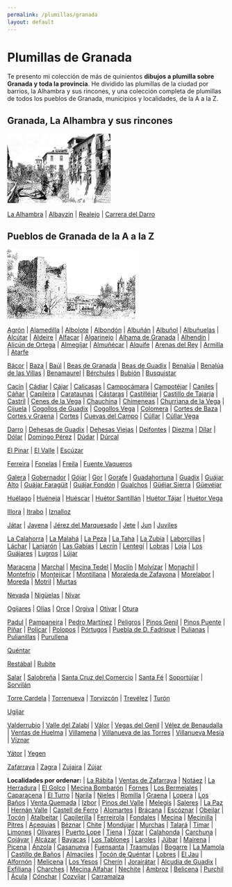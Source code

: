 ```yaml
---
permalink: /plumillas/granada
layout: default
---
```

# Plumillas de Granada

Te presento mi colección de más de quinientos __dibujos a plumilla sobre Granada y toda la provincia__. He dividido las plumillas de la ciudad por barrios, la Alhambra y sus rincones, y una colección completa de plumillas de todos los pueblos de Granada, municipios y localidades, de la A a la Z.

## Granada, La Alhambra y sus rincones

![Carrera del Darro](/images/plumillas/granada/carreradarro8_m.jpg)

[La Alhambra](/images/plumillas/granada/alhambra)
 | [Albayzin](/images/plumillas/granada/albayzin)
 | [Realejo](/images/plumillas/granada/realejo)
 | [Carrera del Darro](/images/plumillas/granada/)


## Pueblos de Granada de la A a la Z

![Torreón árabe en Jerez del Marquesado](/images/plumillas/jerezmarquesado/torreon_m.jpg)

[Agrón](/images/plumillas/granada/agron)
 | [Alamedilla](/images/plumillas/granada/)
 | [Albolote](/images/plumillas/granada/)
 | [Albondón](/images/plumillas/granada/)
 | [Albuñán](/images/plumillas/granada/)
 | [Albuñol](/images/plumillas/granada/)
 | [Albuñuelas](/images/plumillas/granada/)
 | [Alcútar](/images/plumillas/granada/)
 | [Aldeire](/images/plumillas/granada/)
 | [Alfacar](/images/plumillas/granada/)
 | [Algarinejo](/images/plumillas/granada/)
 | [Alhama de Granada](/images/plumillas/granada/)
 | [Alhendín](/images/plumillas/granada/)
 | [Alicún de Ortega](/images/plumillas/granada/)
 | [Almegíjar](/images/plumillas/granada/)
 | [Almuñécar](/images/plumillas/granada/)
 | [Alquife](/images/plumillas/granada/)
 | [Arenas del Rey](/images/plumillas/granada/)
 | [Armilla](/images/plumillas/granada/)
 | [Atarfe](/images/plumillas/granada/)

[Bácor](/images/plumillas/granada/)
 | [Baza](/images/plumillas/granada/)
 | [Baúl](/images/plumillas/granada/)
 | [Beas de Granada](/images/plumillas/granada/)
 | [Beas de Guadix](/images/plumillas/granada/)
 | [Benalúa](/images/plumillas/granada/)
 | [Benalúa de las Villas](/images/plumillas/granada/)
 | [Benamaurel](/images/plumillas/granada/)
 | [Bérchules](/images/plumillas/granada/)
 | [Bubión](/images/plumillas/granada/)
 | [Busquistar](/images/plumillas/granada/)

[Cacín](/images/plumillas/granada/)
 | [Cádiar](/images/plumillas/granada/)
 | [Cájar](/images/plumillas/granada/)
 | [Calicasas](/images/plumillas/granada/)
 | [Campocámara](/images/plumillas/granada/)
 | [Campotéjar](/images/plumillas/granada/)
 | [Caniles](/images/plumillas/granada/)
 | [Cáñar](/images/plumillas/granada/)
 | [Capileira](/images/plumillas/granada/)
 | [Carataunas](/images/plumillas/granada/)
 | [Cástaras](/images/plumillas/granada/)
 | [Castilléjar](/images/plumillas/granada/)
 | [Castillo de Tajarja](/images/plumillas/granada/)
 | [Castril](/images/plumillas/granada/)
 | [Cenes de la Vega](/images/plumillas/granada/)
 | [Chauchina](/images/plumillas/granada/)
 | [Chimeneas](/images/plumillas/granada/)
 | [Churriana de la Vega](/images/plumillas/granada/)
 | [Cijuela](/images/plumillas/granada/)
 | [Cogollos de Guadix](/images/plumillas/granada/)
 | [Cogollos Vega](/images/plumillas/granada/)
 | [Colomera](/images/plumillas/granada/)
 | [Cortes de Baza](/images/plumillas/granada/)
 | [Cortes y Graena](/images/plumillas/granada/)
 | [Cortes](/images/plumillas/granada/)
 | [Cuevas del Campo](/images/plumillas/granada/)
 | [Cúllar](/images/plumillas/granada/)
 | [Cúllar Vega](/images/plumillas/granada/)

 [Darro](/images/plumillas/granada/)
 | [Dehesas de Guadix](/images/plumillas/granada/)
 | [Dehesas Viejas](/images/plumillas/granada/)
 | [Deifontes](/images/plumillas/granada/)
 | [Diezma](/images/plumillas/granada/)
 | [Dílar](/images/plumillas/granada/)
 | [Dólar](/images/plumillas/granada/)
 | [Domingo Pérez](/images/plumillas/granada/)
 | [Dúdar](/images/plumillas/granada/)
 | [Dúrcal](/images/plumillas/granada/)

 [El Pinar](/images/plumillas/granada/)
 | [El Valle](/images/plumillas/granada/)
 | [Escúzar](/images/plumillas/granada/)

 [Ferreira](/images/plumillas/granada/)
 | [Fonelas](/images/plumillas/granada/)
 | [Freila](/images/plumillas/granada/)
 | [Fuente Vaqueros](/images/plumillas/granada/)

 [Galera](/images/plumillas/granada/)
 | [Gobernador](/images/plumillas/granada/)
 | [Gójar](/images/plumillas/granada/)
 | [Gor](/images/plumillas/granada/)
 | [Gorafe](/images/plumillas/granada/)
 | [Guadahortuna](/images/plumillas/granada/)
 | [Guadix](/images/plumillas/granada/)
 | [Guájar Alto](/images/plumillas/granada/)
 | [Guájar Faragüit](/images/plumillas/granada/)
 | [Guájar Fondón](/images/plumillas/granada/)
 | [Gualchos](/images/plumillas/granada/)
 | [Güéjar Sierra](/images/plumillas/granada/)
 | [Güevéjar](/images/plumillas/granada/)

 [Huélago](/images/plumillas/granada/)
 | [Huéneja](/images/plumillas/granada/)
 | [Huéscar](/images/plumillas/granada/)
 | [Huétor Santillán](/images/plumillas/granada/)
 | [Huétor Tájar](/images/plumillas/granada/)
 | [Huétor Vega](/images/plumillas/granada/)

 [Illora](/images/plumillas/granada/)
 | [Itrabo](/images/plumillas/granada/)
 | [Iznalloz](/images/plumillas/granada/)

 [Játar](/images/plumillas/granada/)
 | [Jayena](/images/plumillas/granada/)
 | [Jérez del Marquesado](/images/plumillas/granada/)
 | [Jete](/images/plumillas/granada/)
 | [Jun](/images/plumillas/granada/)
 | [Juviles](/images/plumillas/granada/)

 [La Calahorra](/images/plumillas/granada/)
 | [La Malahá](/images/plumillas/granada/)
 | [La Peza](/images/plumillas/granada/)
 | [La Taha](/images/plumillas/granada/)
 | [La Zubia](/images/plumillas/granada/)
 | [Laborcillas](/images/plumillas/granada/)
 | [Láchar](/images/plumillas/granada/)
 | [Lanjarón](/images/plumillas/granada/)
 | [Las Gabias](/images/plumillas/granada/)
 | [Lecrín](/images/plumillas/granada/)
 | [Lentegí](/images/plumillas/granada/)
 | [Lobras](/images/plumillas/granada/)
 | [Loja](/images/plumillas/granada/)
 | [Los Guájares](/images/plumillas/granada/)
 | [Lugros](/images/plumillas/granada/)
 | [Lújar](/images/plumillas/granada/)

[Maracena](/images/plumillas/granada/)
 | [Marchal](/images/plumillas/granada/)
 | [Mecina Tedel](/images/plumillas/granada/)
 | [Moclín](/images/plumillas/granada/)
 | [Molvízar](/images/plumillas/granada/)
 | [Monachil](/images/plumillas/granada/)
 | [Montefrío](/images/plumillas/granada/)
 | [Montejícar](/images/plumillas/granada/)
 | [Montillana](/images/plumillas/granada/)
 | [Moraleda de Zafayona](/images/plumillas/granada/)
 | [Morelabor](/images/plumillas/granada/)
 | [Moreda](/images/plumillas/granada/)
 | [Motril](/images/plumillas/granada/)
 | [Murtas](/images/plumillas/granada/)

[Nevada](/images/plumillas/granada/)
 | [Nigüelas](/images/plumillas/granada/)
 | [Nívar](/images/plumillas/granada/)

[Ogíjares](/images/plumillas/granada/)
 | [Olías](/images/plumillas/granada/)
 | [Orce](/images/plumillas/granada/)
 | [Orgiva](/images/plumillas/granada/)
 | [Otívar](/images/plumillas/granada/)
 | [Otura](/images/plumillas/granada/)

[Padul](/images/plumillas/granada/)
 | [Pampaneira](/images/plumillas/granada/)
 | [Pedro Martínez](/images/plumillas/granada/)
 | [Peligros](/images/plumillas/granada/)
 | [Pinos Genil](/images/plumillas/granada/)
 | [Pinos Puente](/images/plumillas/granada/)
 | [Píñar](/images/plumillas/granada/)
 | [Polícar](/images/plumillas/granada/)
 | [Polopos](/images/plumillas/granada/)
 | [Pórtugos](/images/plumillas/granada/)
 | [Puebla de D. Fadrique](/images/plumillas/granada/)
 | [Pulianas](/images/plumillas/granada/)
 | [Pulianillas](/images/plumillas/granada/)
 | [Purullena](/images/plumillas/granada/)

[Quéntar](/images/plumillas/granada/)

[Restábal](/images/plumillas/granada/)
 | [Rubite](/images/plumillas/granada/)

[Salar](/images/plumillas/granada/)
 | [Salobreña](/images/plumillas/granada/)
 | [Santa Cruz del Comercio](/images/plumillas/granada/)
 | [Santa Fé](/images/plumillas/granada/)
 | [Soportújar](/images/plumillas/granada/)
 | [Sorvilán](/images/plumillas/granada/)

[Torre Cardela](/images/plumillas/granada/)
 | [Torrenueva](/images/plumillas/granada/)
 | [Torvizcón](/images/plumillas/granada/)
 | [Trevélez](/images/plumillas/granada/)
 | [Turón](/images/plumillas/granada/)

[Ugíjar](/images/plumillas/granada/)

[Valderrubio](/images/plumillas/granada/)
 | [Valle del Zalabí](/images/plumillas/granada/)
 | [Válor](/images/plumillas/granada/)
 | [Vegas del Genil](/images/plumillas/granada/)
 | [Vélez de Benaudalla](/images/plumillas/granada/)
 | [Ventas de Huelma](/images/plumillas/granada/)
 | [Villamena](/images/plumillas/granada/)
 | [Villanueva de las Torres](/images/plumillas/granada/)
 | [Villanueva Mesía](/images/plumillas/granada/)
 | [Víznar](/images/plumillas/granada/)

[Yátor](/images/plumillas/granada/)
 | [Yegen](/images/plumillas/granada/)

[Zafarraya](/images/plumillas/granada/)
 | [Zagra](/images/plumillas/granada/)
 | [Zujaira](/images/plumillas/granada/)
 | [Zújar](/images/plumillas/granada/)

 __Localidades por ordenar:__
  | [La Rábita](/images/plumillas/granada/)
  | [Ventas de Zafarraya](/images/plumillas/granada/)
  | [Notáez](/images/plumillas/granada/)
  | [La Herradura](/images/plumillas/granada/)
  | [El Golco](/images/plumillas/granada/)
  | [Mecina Bombarón](/images/plumillas/granada/)
  | [Fornes](/images/plumillas/granada/)
  | [Los Bermejales](/images/plumillas/granada/)
  | [Caparacena](/images/plumillas/granada/)
  | [El Turro](/images/plumillas/granada/)
  | [Narila](/images/plumillas/granada/)
  | [Nieles](/images/plumillas/granada/)
  | [Romilla](/images/plumillas/granada/)
  | [Graena](/images/plumillas/granada/)
  | [Lopera](/images/plumillas/granada/)
  | [Los Baños](/images/plumillas/granada/)
  | [Venta Quemada](/images/plumillas/granada/)
  | [Izbor](/images/plumillas/granada/)
  | [Pinos del Valle](/images/plumillas/granada/)
  | [Melegís](/images/plumillas/granada/)
  | [Saleres](/images/plumillas/granada/)
  | [La Paz](/images/plumillas/granada/)
  | [Hernán Valle](/images/plumillas/granada/)
  | [Castell de Ferro](/images/plumillas/granada/)
  | [Alomartes](/images/plumillas/granada/)
  | [Brácana](/images/plumillas/granada/)
  | [Escóznar](/images/plumillas/granada/)
  | [Obeilar](/images/plumillas/granada/)
  | [Tocón](/images/plumillas/granada/)
  | [Atalbeitar](/images/plumillas/granada/)
  | [Capilerilla](/images/plumillas/granada/)
  | [Ferreirola](/images/plumillas/granada/)
  | [Fondales](/images/plumillas/granada/)
  | [Mecina](/images/plumillas/granada/)
  | [Mecinilla](/images/plumillas/granada/)
  | [Pitres](/images/plumillas/granada/)
  | [Acequias](/images/plumillas/granada/)
  | [Béznar](/images/plumillas/granada/)
  | [Chite](/images/plumillas/granada/)
  | [Mondújar](/images/plumillas/granada/)
  | [Murchas](/images/plumillas/granada/)
  | [Talará](/images/plumillas/granada/)
  | [Tímar](/images/plumillas/granada/)
  | [Limones](/images/plumillas/granada/)
  | [Olivares](/images/plumillas/granada/)
  | [Puerto Lope](/images/plumillas/granada/)
  | [Tiena](/images/plumillas/granada/)
  | [Tózar](/images/plumillas/granada/)
  | [Calahonda](/images/plumillas/granada/)
  | [Carchuna](/images/plumillas/granada/)
  | [Cojáyar](/images/plumillas/granada/)
  | [Alcázar](/images/plumillas/granada/)
  | [Bayacas](/images/plumillas/granada/)
  | [Los Tablones](/images/plumillas/granada/)
  | [Laroles](/images/plumillas/granada/)
  | [Júbar](/images/plumillas/granada/)
  | [Mairena](/images/plumillas/granada/)
  | [Picena](/images/plumillas/granada/)
  | [Ánzola](/images/plumillas/granada/)
  | [Casanueva](/images/plumillas/granada/)
  | [Fuensanta](/images/plumillas/granada/)
  | [Trasmulas](/images/plumillas/granada/)
  | [Bogarre](/images/plumillas/granada/)
  | [La Mamola](/images/plumillas/granada/)
  | [Castillo de Baños](/images/plumillas/granada/)
  | [Almaciles](/images/plumillas/granada/)
  | [Tocón de Quéntar](/images/plumillas/granada/)
  | [Lobres](/images/plumillas/granada/)
  | [El Jau](/images/plumillas/granada/)
  | [Alfornón](/images/plumillas/granada/)
  | [Melicena](/images/plumillas/granada/)
  | [Los Yesos](/images/plumillas/granada/)
  | [Cherín](/images/plumillas/granada/)
  | [Jorairátar](/images/plumillas/granada/)
  | [Alcudia de Guadix](/images/plumillas/granada/)
  | [Exfiliana](/images/plumillas/granada/)
  | [Charches](/images/plumillas/granada/)
  | [Mecina Alfahar](/images/plumillas/granada/)
  | [Nechite](/images/plumillas/granada/)
  | [Ambroz](/images/plumillas/granada/)
  | [Belicena](/images/plumillas/granada/)
  | [Purchil](/images/plumillas/granada/)
  | [Ácula](/images/plumillas/granada/)
  | [Cónchar](/images/plumillas/granada/)
  | [Cozvíjar](/images/plumillas/granada/)
  | [Carramaiza](/images/plumillas/granada/)
